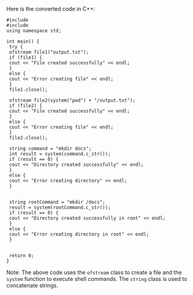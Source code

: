 Here is the converted code in C++:
```
#include 
#include 
using namespace std;
 
int main() {
 try {
 ofstream file1("output.txt");
 if (file1) {
 cout << "File created successfully" << endl;
 }
 else {
 cout << "Error creating file" << endl;
 }
 file1.close();
 
 ofstream file2(system("pwd") + "/output.txt");
 if (file2) {
 cout << "File created successfully" << endl;
 }
 else {
 cout << "Error creating file" << endl;
 }
 file2.close();
 
 string command = "mkdir docs";
 int result = system(command.c_str());
 if (result == 0) {
 cout << "Directory created successfully" << endl;
 }
 else {
 cout << "Error creating directory" << endl;
 }
 

 string rootCommand = "mkdir /docs";
 result = system(rootCommand.c_str());
 if (result == 0) {
 cout << "Directory created successfully in root" << endl;
 }
 else {
 cout << "Error creating directory in root" << endl;
 }
 

 return 0;
}
```
Note: The above code uses the `ofstream` class to create a file and the `system` function to execute shell commands. The `string` class is used to concatenate strings.

